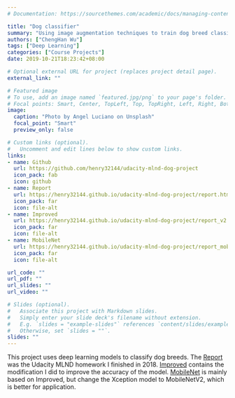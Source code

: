```yaml
---
# Documentation: https://sourcethemes.com/academic/docs/managing-content/

title: "Dog classifier"
summary: "Using image augmentation techniques to train dog breed classification models"
authors: ["ChengHan Wu"]
tags: ["Deep Learning"]
categories: ["Course Projects"]
date: 2019-10-21T18:23:42+08:00

# Optional external URL for project (replaces project detail page).
external_link: ""

# Featured image
# To use, add an image named `featured.jpg/png` to your page's folder.
# Focal points: Smart, Center, TopLeft, Top, TopRight, Left, Right, BottomLeft, Bottom, BottomRight.
image:
  caption: "Photo by Angel Luciano on Unsplash"
  focal_point: "Smart"
  preview_only: false

# Custom links (optional).
#   Uncomment and edit lines below to show custom links.
links:
- name: Github
  url: https://github.com/henry32144/udacity-mlnd-dog-project
  icon_pack: fab
  icon: github
- name: Report
  url: https://henry32144.github.io/udacity-mlnd-dog-project/report.html
  icon_pack: far
  icon: file-alt
- name: Improved
  url: https://henry32144.github.io/udacity-mlnd-dog-project/report_v2.html
  icon_pack: far
  icon: file-alt
- name: MobileNet
  url: https://henry32144.github.io/udacity-mlnd-dog-project/report_mobilenet.html
  icon_pack: far
  icon: file-alt

url_code: ""
url_pdf: ""
url_slides: ""
url_video: ""

# Slides (optional).
#   Associate this project with Markdown slides.
#   Simply enter your slide deck's filename without extension.
#   E.g. `slides = "example-slides"` references `content/slides/example-slides.md`.
#   Otherwise, set `slides = ""`.
slides: ""
---
```

This project uses deep learning models to classify  dog breeds. The [Report](https://henry32144.github.io/udacity-mlnd-dog-project/report.html) was the Udacity MLND homework I finished in 2018. [Improved](https://henry32144.github.io/udacity-mlnd-dog-project/report_v2.html) contains the modification I did to improve the accuracy of the model. [MobileNet](https://henry32144.github.io/udacity-mlnd-dog-project/report_mobilenet.html) is mainly based on Improved, but change the Xception model to MobileNetV2, which is better for application.